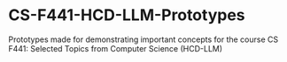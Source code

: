 # CS-F441-HCD-LLM-Prototypes
Prototypes made for demonstrating important concepts for the course CS F441: Selected Topics from Computer Science (HCD-LLM)
